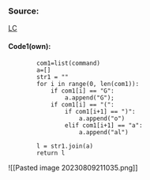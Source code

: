 
### Source:

[LC](https://leetcode.com/problems/goal-parser-interpretation/description/)

#### Code1(own):

```
        com1=list(command)
        a=[]
        str1 = ""
        for i in range(0, len(com1)):
            if com1[i] == "G":
                a.append("G");
            if com1[i] == "(":
                if com1[i+1] == ")":
                    a.append("o")
                elif com1[i+1] == "a":
                    a.append("al")

        l = str1.join(a)
        return l
```

![[Pasted image 20230809211035.png]]

